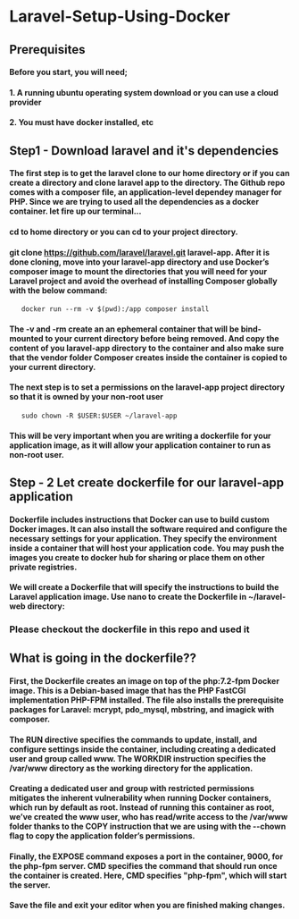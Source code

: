 # Laravel-Setup-Using-Docker
## Prerequisites
#### Before you start, you will need;
#### 1. A running ubuntu operating system download or you can use a cloud provider 
#### 2. You must have docker installed, etc

## Step1 - Download laravel and it's dependencies
#### The first step is to get the laravel clone to our home directory or if you can create a directory and clone laravel app to the directory. The Github repo comes with a composer file, an application-level dependey manager for PHP. Since we are trying to used all the dependencies as a docker container. let fire up our terminal...
#### **cd to home directory or you can cd to your project directory.**
#### **git clone https://github.com/laravel/laravel.git laravel-app**. After it is done cloning, move into your laravel-app directory and use Docker’s composer image to mount the directories that you will need for your Laravel project and avoid the overhead of installing Composer globally with the below command:
       docker run --rm -v $(pwd):/app composer install
#### The -v and -rm create an an ephemeral container that will be bind-mounted to your current directory before being removed. And copy the content of you laravel-app directory to the container and also make sure that the vendor folder Composer creates inside the container is copied to your current directory. 
#### The next step is to set a permissions on the laravel-app project directory so that it is owned by your non-root user
       sudo chown -R $USER:$USER ~/laravel-app
#### This will be very important when you are writing a dockerfile for your application image, as it will allow your application container to run as non-root user.

## Step - 2 Let create dockerfile for our laravel-app application
#### Dockerfile includes instructions that Docker can use to build custom Docker images. It can also install the software required and configure the necessary settings for your application. They specify the environment inside a container that will host your application code. You may push the images you create to docker hub for sharing or place them on other private registries.

#### We will create a Dockerfile that will specify the instructions to build the Laravel application image. Use nano to create the Dockerfile in ~/laravel-web directory:
###        Please checkout the dockerfile in this repo and used it
## What is going in the dockerfile??
#### First, the Dockerfile creates an image on top of the php:7.2-fpm Docker image. This is a Debian-based image that has the PHP FastCGI implementation PHP-FPM installed. The file also installs the prerequisite packages for Laravel: mcrypt, pdo_mysql, mbstring, and imagick with composer.

#### The RUN directive specifies the commands to update, install, and configure settings inside the container, including creating a dedicated user and group called www. The WORKDIR instruction specifies the /var/www directory as the working directory for the application.

#### Creating a dedicated user and group with restricted permissions mitigates the inherent vulnerability when running Docker containers, which run by default as root. Instead of running this container as root, we’ve created the www user, who has read/write access to the /var/www folder thanks to the COPY instruction that we are using with the --chown flag to copy the application folder’s permissions.

#### Finally, the EXPOSE command exposes a port in the container, 9000, for the php-fpm server. CMD specifies the command that should run once the container is created. Here, CMD specifies "php-fpm", which will start the server.

#### Save the file and exit your editor when you are finished making changes.

